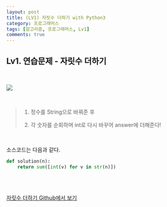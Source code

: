 ```yaml
---
layout: post
title: (LV1) 자릿수 더하기 with Python3
category: 프로그래머스
tags: [알고리즘, 프로그래머스, Lv1]
comments: true
---
```




## Lv1. 연습문제 - 자릿수 더하기

<br>



![](https://i.imgur.com/d2dnags.png)

<br>

> 1. 정수를 String으로 바꿔준 후
>
>    
>
> 2. 각 숫자를 순회하며 int로 다시 바꾸어 answer에 더해준다!

<br>

소스코드는 다음과 같다.

```python
def solution(n):
    return sum([int(v) for v in str(n)])
```



<br>

<br>

[자릿수 더하기 Github에서 보기](https://github.com/ljh9601/BOJ-Programmers/blob/master/Programmers/Lv1/자릿수%20더하기.py)

<br>